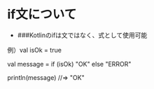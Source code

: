 # if文について
- ###Kotlinのifは文ではなく、式として使用可能

例）val isOk = true

val message = if (isOk) "OK" else "ERROR"

println(message)  //=> "OK"
